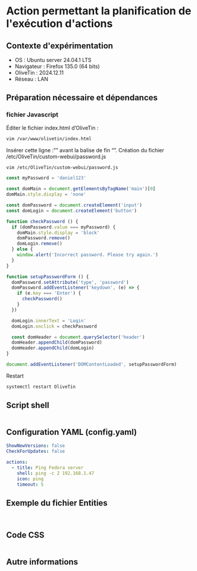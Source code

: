 # Action permettant la planification de l'exécution d'actions
## Contexte d'expérimentation
* OS : Ubuntu server 24.04.1 LTS
* Navigateur : Firefox 135.0 (64 bits)
* OliveTin : 2024.12.11
* Réseau : LAN
  
## Préparation nécessaire et dépendances
### fichier Javascript
Éditer le fichier index.html d’OliveTin :
```bash
vim /var/www/olivetin/index.html
```
Insérer cette ligne :”<script src = "custom-webui/password.js"></script>” avant la balise de fin “</body>”.
Création du fichier /etc/OliveTin/custom-webui/password.js
```bash
vim /etc/OliveTin/custom-webui/password.js
```

```javascript
const myPassword = 'daniel123'

const domMain = document.getElementsByTagName('main')[0]
domMain.style.display = 'none'

const domPassword = document.createElement('input')
const domLogin = document.createElement('button')

function checkPassword () {
  if (domPassword.value === myPassword) {
    domMain.style.display = 'block'
    domPassword.remove()
    domLogin.remove()
  } else {
    window.alert('Incorrect password. Please try again.')
  }
}

function setupPasswordForm () {
  domPassword.setAttribute('type', 'password')
  domPassword.addEventListener('keydown', (e) => {
    if (e.key === 'Enter') {
      checkPassword()
    }
  })

  domLogin.innerText = 'Login'
  domLogin.onclick = checkPassword

  const domHeader = document.querySelector('header')
  domHeader.appendChild(domPassword)
  domHeader.appendChild(domLogin)
}

document.addEventListener('DOMContentLoaded', setupPasswordForm)
```
Restart
```bash
systemctl restart OliveTin
```

## Script shell
```bash
```

## Configuration YAML (config.yaml)
```yaml
ShowNewVersions: false
CheckForUpdates: false

actions:
  - title: Ping Fedora server
    shell: ping -c 2 192.168.1.47
    icon: ping
    timeout: 5
```

## Exemple du fichier Entities
```json
```
```yaml
```

## Code CSS
```css
```

## Autre informations
